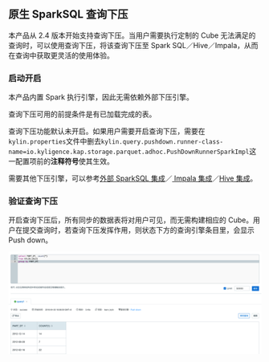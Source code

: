 ## 原生 SparkSQL 查询下压
本产品从 2.4 版本开始支持查询下压。当用户需要执行定制的 Cube 无法满足的查询时，可以使用查询下压，将该查询下压至 Spark SQL／Hive／Impala，从而在查询中获取更灵活的使用体验。

### 启动开启

本产品内置 Spark 执行引擎，因此无需依赖外部下压引擎。

查询下压可用的前提条件是有已加载完成的表。

查询下压功能默认未开启。如果用户需要开启查询下压，需要在`kylin.properties`文件中删去`kylin.query.pushdown.runner-class-name=io.kyligence.kap.storage.parquet.adhoc.PushDownRunnerSparkImpl`这一配置项前的**注释符号**使其生效。

需要其他下压引擎，可以参考[外部 SparkSQL 集成](pushdown_sparksql.cn.md)／[ Impala 集成](pushdown_impala.cn.md)／[Hive 集成](pushdown_hive.cn.md)。

### 验证查询下压

开启查询下压后，所有同步的数据表将对用户可见，而无需构建相应的 Cube。用户在提交查询时，若查询下压发挥作用，则状态下方的查询引擎条目里，会显示 Push down。

![](images/query_pushdown_enable.png)
